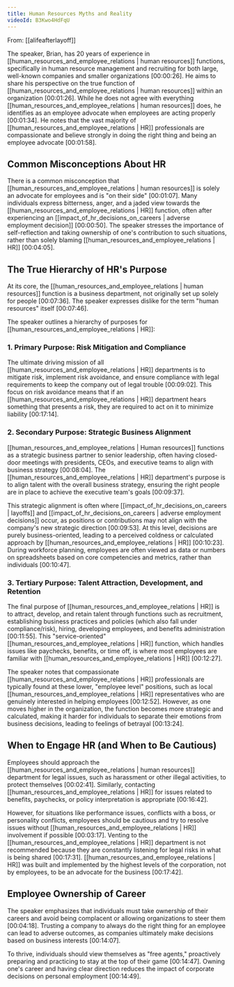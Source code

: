 ```yaml
---
title: Human Resources Myths and Reality
videoId: B3Kwo4HdFqU
---
```


From: [[alifeafterlayoff]] <br/> 

The speaker, Brian, has 20 years of experience in [[human_resources_and_employee_relations | human resources]] functions, specifically in human resource management and recruiting for both large, well-known companies and smaller organizations [00:00:26]. He aims to share his perspective on the true function of [[human_resources_and_employee_relations | human resources]] within an organization [00:01:26]. While he does not agree with everything [[human_resources_and_employee_relations | human resources]] does, he identifies as an employee advocate when employees are acting properly [00:01:34]. He notes that the vast majority of [[human_resources_and_employee_relations | HR]] professionals are compassionate and believe strongly in doing the right thing and being an employee advocate [00:01:58].

## Common Misconceptions About HR
There is a common misconception that [[human_resources_and_employee_relations | human resources]] is solely an advocate for employees and is "on their side" [00:01:07]. Many individuals express bitterness, anger, and a jaded view towards the [[human_resources_and_employee_relations | HR]] function, often after experiencing an [[impact_of_hr_decisions_on_careers | adverse employment decision]] [00:00:50]. The speaker stresses the importance of self-reflection and taking ownership of one's contribution to such situations, rather than solely blaming [[human_resources_and_employee_relations | HR]] [00:04:05].

## The True Hierarchy of HR's Purpose
At its core, the [[human_resources_and_employee_relations | human resources]] function is a business department, not originally set up solely for people [00:07:36]. The speaker expresses dislike for the term "human resources" itself [00:07:46].

The speaker outlines a hierarchy of purposes for [[human_resources_and_employee_relations | HR]]:

### 1. Primary Purpose: Risk Mitigation and Compliance
The ultimate driving mission of all [[human_resources_and_employee_relations | HR]] departments is to mitigate risk, implement risk avoidance, and ensure compliance with legal requirements to keep the company out of legal trouble [00:09:02]. This focus on risk avoidance means that if an [[human_resources_and_employee_relations | HR]] department hears something that presents a risk, they are required to act on it to minimize liability [00:17:14].

### 2. Secondary Purpose: Strategic Business Alignment
[[human_resources_and_employee_relations | Human resources]] functions as a strategic business partner to senior leadership, often having closed-door meetings with presidents, CEOs, and executive teams to align with business strategy [00:08:04]. The [[human_resources_and_employee_relations | HR]] department's purpose is to align talent with the overall business strategy, ensuring the right people are in place to achieve the executive team's goals [00:09:37].

This strategic alignment is often where [[impact_of_hr_decisions_on_careers | layoffs]] and [[impact_of_hr_decisions_on_careers | adverse employment decisions]] occur, as positions or contributions may not align with the company's new strategic direction [00:09:53]. At this level, decisions are purely business-oriented, leading to a perceived coldness or calculated approach by [[human_resources_and_employee_relations | HR]] [00:10:23]. During workforce planning, employees are often viewed as data or numbers on spreadsheets based on core competencies and metrics, rather than individuals [00:10:47].

### 3. Tertiary Purpose: Talent Attraction, Development, and Retention
The final purpose of [[human_resources_and_employee_relations | HR]] is to attract, develop, and retain talent through functions such as recruitment, establishing business practices and policies (which also fall under compliance/risk), hiring, developing employees, and benefits administration [00:11:55]. This "service-oriented" [[human_resources_and_employee_relations | HR]] function, which handles issues like paychecks, benefits, or time off, is where most employees are familiar with [[human_resources_and_employee_relations | HR]] [00:12:27].

The speaker notes that compassionate [[human_resources_and_employee_relations | HR]] professionals are typically found at these lower, "employee level" positions, such as local [[human_resources_and_employee_relations | HR]] representatives who are genuinely interested in helping employees [00:12:52]. However, as one moves higher in the organization, the function becomes more strategic and calculated, making it harder for individuals to separate their emotions from business decisions, leading to feelings of betrayal [00:13:24].

## When to Engage HR (and When to Be Cautious)
Employees should approach the [[human_resources_and_employee_relations | human resources]] department for legal issues, such as harassment or other illegal activities, to protect themselves [00:02:41]. Similarly, contacting [[human_resources_and_employee_relations | HR]] for issues related to benefits, paychecks, or policy interpretation is appropriate [00:16:42].

However, for situations like performance issues, conflicts with a boss, or personality conflicts, employees should be cautious and try to resolve issues without [[human_resources_and_employee_relations | HR]] involvement if possible [00:03:17]. Venting to the [[human_resources_and_employee_relations | HR]] department is not recommended because they are constantly listening for legal risks in what is being shared [00:17:31]. [[human_resources_and_employee_relations | HR]] was built and implemented by the highest levels of the corporation, not by employees, to be an advocate for the business [00:17:42].

## Employee Ownership of Career
The speaker emphasizes that individuals must take ownership of their careers and avoid being complacent or allowing organizations to steer them [00:04:18]. Trusting a company to always do the right thing for an employee can lead to adverse outcomes, as companies ultimately make decisions based on business interests [00:14:07].

To thrive, individuals should view themselves as "free agents," proactively preparing and practicing to stay at the top of their game [00:14:47]. Owning one's career and having clear direction reduces the impact of corporate decisions on personal employment [00:14:49].